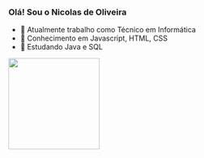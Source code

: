 ### Olá! Sou o Nicolas de Oliveira


- 🔭 Atualmente trabalho como Técnico em Informática
- 🌱 Conhecimento em Javascript, HTML, CSS
- 🌱 Estudando Java e SQL

<div>
  <a href="https://github.com/nicolasoliveira13">
  <img height="180em" src="https://github-readme-stats.vercel.app/api/top-langs/?username=nicolasoliveira13&hide_progress=true">
</div>
